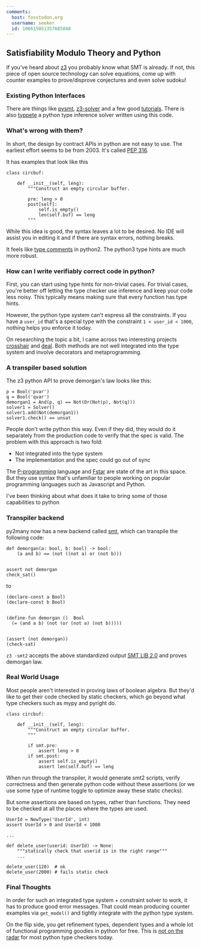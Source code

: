 ```yaml
---
comments:
  host: fosstodon.org
  username: seeker
  id: 106615051357685848
---
```

## Satisfiability Modulo Theory and Python

If you've heard about [z3](https://en.wikipedia.org/wiki/Z3_Theorem_Prover) you probably know what SMT is already. If not, 
this piece of open source technology can solve equations, come up with counter examples to prove/disprove conjectures and even solve sudoku!

### Existing Python Interfaces

There are things like [pysmt](https://github.com/pysmt/pysmt), [z3-solver](https://pypi.org/project/z3-solver/) and a few good [tutorials](https://ericpony.github.io/z3py-tutorial/guide-examples.htm). There is also [typpete](https://github.com/caterinaurban/Typpete/) a python type inference solver written using this code.

### What's wrong with them?

In short, the design by contract APIs in python are not easy to use. The earliest effort seems to be from 2003. It's called [PEP 316](https://www.python.org/dev/peps/pep-0316/). 

It has examples that look like this

```
class circbuf:

    def __init__(self, leng):
        """Construct an empty circular buffer.

        pre: leng > 0
        post[self]:
            self.is_empty()
            len(self.buf) == leng
        """
```

While this idea is good, the syntax leaves a lot to be desired. No IDE will assist you in editing it and if there are syntax errors, nothing breaks.

It feels like [type comments](https://realpython.com/lessons/type-comments/) in python2. The python3 type hints are much more robust.

### How can I write verifiably correct code in python?

First, you can start using type hints for non-trivial cases. For trivial cases, you're better off letting the type checker use inference and keep your code less noisy. This typically means making sure that every function has type hints.

However, the python type system can't express all the constraints. If you have a `user_id` that's a special type with the constraint `1 < user_id < 1000`, nothing helps you enforce it today.

On researching the topic a bit, I came across two interesting projects [crosshair](https://crosshair.readthedocs.io/en/latest/kinds_of_contracts.html) and [deal](https://github.com/life4/deal). Both methods are not well integrated into the type system and involve decorators and metaprogramming.

### A transpiler based solution

The z3 python API to prove demorgan's law looks like this:


```
p = Bool('pvar')
q = Bool('qvar')
demorgan1 = And(p, q) == Not(Or(Not(p), Not(q)))
solver1 = Solver()
solver1.add(Not(demorgan1))
solver1.check() == unsat
```

People don't write python this way. Even if they did, they would do it separately from the production code to verify that the spec is valid. The problem with this approach is two fold:

* Not integrated into the type system
* The implementation and the spec could go out of sync

The [P-programming](http://p-org.github.io/P/howdoesitwork/) language and [Fstar](https://rise4fun.com/fstar/tutorial) are state of the art in this space. But they use syntax that's unfamiliar to people working on popular programming languages such as Javascript and Python.

I've been thinking about what does it take to bring some of those capabilities to python

### Transpiler backend

py2many now has a new backend called [smt](https://github.com/adsharma/py2many/pull/437), which can transpile the following code:

```
def demorgan(a: bool, b: bool) -> bool:
    (a and b) == (not ((not a) or (not b)))


assert not demorgan
check_sat()
```

to

```
(declare-const a Bool)
(declare-const b Bool)


(define-fun demorgan ()  Bool
  (= (and a b) (not (or (not a) (not b)))))


(assert (not demorgan))
(check-sat)
```

`z3 -smt2` accepts the above standardized output [SMT LIB 2.0](https://rise4fun.com/z3/tutorial) and proves demorgan law.

### Real World Usage

Most people aren't interested in proving laws of boolean algebra. But they'd like to get their code checked by static checkers, which go beyond what type checkers such as mypy and pyright do.

```
class circbuf:

    def __init__(self, leng):
        """Construct an empty circular buffer.
        """

        if smt.pre:
            assert leng > 0
        if smt.post:
            assert self.is_empty()
            assert len(self.buf) == leng
```

When run through the transpiler, it would generate smt2 scripts, verify correctness and then generate python code without these assertions (or we use some type of runtime toggle to optimize away these static checks).

But some assertions are based on types, rather than functions. They need to be checked at all the places where the types are used.

```
UserId = NewType('UserId', int)
assert UserId > 0 and UserId < 1000

...

def delete_user(userid: UserId) -> None:
    """statically check that userid is in the right range"""
    ...

delete_user(120)  # ok
delete_user(2000) # fails static check
```

### Final Thoughts

In order for such an integrated type system + constraint solver to work, it has to produce good error messages. That could mean producing counter examples via `get_model()` and tightly integrate with the python type system.

On the flip side, you get refinement types, dependent types and a whole lot of functional programming goodies in python for free. This is [not on the radar](https://github.com/microsoft/pyright/issues/1872) for most python type checkers today.
